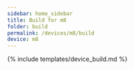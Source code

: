 ```yaml
---
sidebar: home_sidebar
title: Build for m8
folder: build
permalink: /devices/m8/build
device: m8
---
```

{% include templates/device_build.md %}
